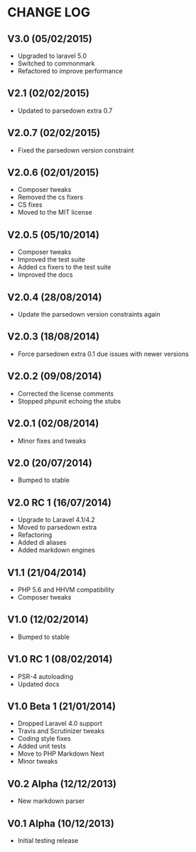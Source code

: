 CHANGE LOG
==========


## V3.0 (05/02/2015)

* Upgraded to laravel 5.0
* Switched to commonmark
* Refactored to improve performance


## V2.1 (02/02/2015)

* Updated to parsedown extra 0.7


## V2.0.7 (02/02/2015)

* Fixed the parsedown version constraint


## V2.0.6 (02/01/2015)

* Composer tweaks
* Removed the cs fixers
* CS fixes
* Moved to the MIT license


## V2.0.5 (05/10/2014)

* Composer tweaks
* Improved the test suite
* Added cs fixers to the test suite
* Improved the docs


## V2.0.4 (28/08/2014)

* Update the parsedown version constraints again


## V2.0.3 (18/08/2014)

* Force parsedown extra 0.1 due issues with newer versions


## V2.0.2 (09/08/2014)

* Corrected the license comments
* Stopped phpunit echoing the stubs


## V2.0.1 (02/08/2014)

* Minor fixes and tweaks


## V2.0 (20/07/2014)

* Bumped to stable


## V2.0 RC 1 (16/07/2014)

* Upgrade to Laravel 4.1/4.2
* Moved to parsedown extra
* Refactoring
* Added di aliases
* Added markdown engines


## V1.1 (21/04/2014)

* PHP 5.6 and HHVM compatibility
* Composer tweaks


## V1.0 (12/02/2014)

* Bumped to stable


## V1.0 RC 1 (08/02/2014)

* PSR-4 autoloading
* Updated docs


## V1.0 Beta 1 (21/01/2014)

* Dropped Laravel 4.0 support
* Travis and Scrutinizer tweaks
* Coding style fixes
* Added unit tests
* Move to PHP Markdown Next
* Minor tweaks


## V0.2 Alpha (12/12/2013)

* New markdown parser


## V0.1 Alpha (10/12/2013)

* Initial testing release
